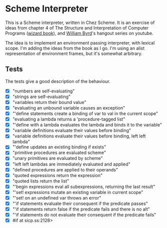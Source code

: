 # Scheme Interpreter

This is a Scheme interpreter, written in Chez Scheme. It is an exercise of ideas from chapter 4 of The Structure and Interpretation of Computer Programs ([wizard book](https://mitpress.mit.edu/sites/default/files/sicp/full-text/book/book.html)), and [William Byrd](https://www.youtube.com/channel/UCSC9kYeTee012BRsYw-y12Q)'s hangout series on youtube.

The idea is to implement an environment passing interpreter, with lexical scope. I'm adding the ideas from the book as I go. I'm using an alist representation of environment frames, but it's somewhat arbitrary.


## Tests

The tests give a good description of the behaviour.

- [x] "numbers are self-evaluating"
- [x] "strings are self-evaluating"
- [x] "variables return their bound value"
- [x] "evaluating an unbound variable causes an exception"
- [x] "'define statements create a binding of var to val in the current scope"
- [x] "evaluating a lambda returns a 'procedure-tagged list"
- [x] "'define with a lambda evaluates the lambda and binds it to the variable"
- [x] "variable definitions evaluate their values before binding"
- [x] "variable definitions evaluate their values before binding, left left lambda"
- [x] "'define updates an existing binding if exists"
- [x] "primitive procedures are evaluated scheme"
- [x] "unary primitives are evaluated by scheme"
- [x] "left left lambdas are immediately evaluated and applied"
- [x] "defined procedures are applied to their operands"
- [x] "quoted expressions return the expression"
- [x] "quoted lists return the list"
- [x] "'begin expressions eval all subexpressions, returning the last result"
- [x] "'set! expressions mutate an existing variable in current scope"
- [x] "'set! on an undefined var throws an error"
- [x] "'if statements evaluate their consequent if the predicate passes"
- [x] "'if statements return false if the predicate fails and there is no alt"
- [x] "'if statements do not evaluate their consequent if the predicate fails"
- [x] #<procedure cond->if at sicp.ss:2128>
